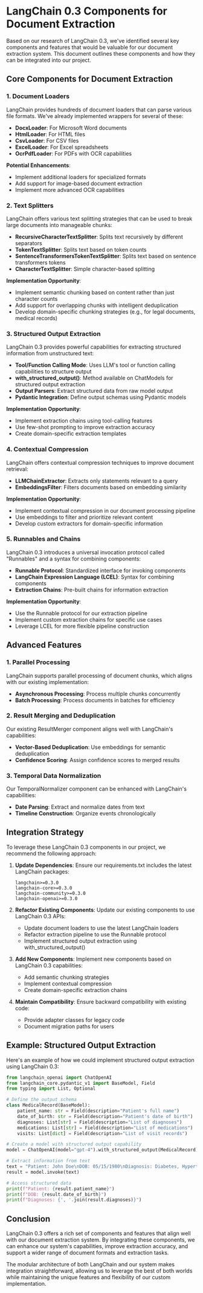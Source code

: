 # LangChain 0.3 Components for Document Extraction

Based on our research of LangChain 0.3, we've identified several key components and features that would be valuable for our document extraction system. This document outlines these components and how they can be integrated into our project.

## Core Components for Document Extraction

### 1. Document Loaders

LangChain provides hundreds of document loaders that can parse various file formats. We've already implemented wrappers for several of these:

- **DocxLoader**: For Microsoft Word documents
- **HtmlLoader**: For HTML files
- **CsvLoader**: For CSV files
- **ExcelLoader**: For Excel spreadsheets
- **OcrPdfLoader**: For PDFs with OCR capabilities

**Potential Enhancements**:
- Implement additional loaders for specialized formats
- Add support for image-based document extraction
- Implement more advanced OCR capabilities

### 2. Text Splitters

LangChain offers various text splitting strategies that can be used to break large documents into manageable chunks:

- **RecursiveCharacterTextSplitter**: Splits text recursively by different separators
- **TokenTextSplitter**: Splits text based on token counts
- **SentenceTransformersTokenTextSplitter**: Splits text based on sentence transformers tokens
- **CharacterTextSplitter**: Simple character-based splitting

**Implementation Opportunity**:
- Implement semantic chunking based on content rather than just character counts
- Add support for overlapping chunks with intelligent deduplication
- Develop domain-specific chunking strategies (e.g., for legal documents, medical records)

### 3. Structured Output Extraction

LangChain 0.3 provides powerful capabilities for extracting structured information from unstructured text:

- **Tool/Function Calling Mode**: Uses LLM's tool or function calling capabilities to structure output
- **with_structured_output()**: Method available on ChatModels for structured output extraction
- **Output Parsers**: Extract structured data from raw model output
- **Pydantic Integration**: Define output schemas using Pydantic models

**Implementation Opportunity**:
- Implement extraction chains using tool-calling features
- Use few-shot prompting to improve extraction accuracy
- Create domain-specific extraction templates

### 4. Contextual Compression

LangChain offers contextual compression techniques to improve document retrieval:

- **LLMChainExtractor**: Extracts only statements relevant to a query
- **EmbeddingsFilter**: Filters documents based on embedding similarity

**Implementation Opportunity**:
- Implement contextual compression in our document processing pipeline
- Use embeddings to filter and prioritize relevant content
- Develop custom extractors for domain-specific information

### 5. Runnables and Chains

LangChain 0.3 introduces a universal invocation protocol called "Runnables" and a syntax for combining components:

- **Runnable Protocol**: Standardized interface for invoking components
- **LangChain Expression Language (LCEL)**: Syntax for combining components
- **Extraction Chains**: Pre-built chains for information extraction

**Implementation Opportunity**:
- Use the Runnable protocol for our extraction pipeline
- Implement custom extraction chains for specific use cases
- Leverage LCEL for more flexible pipeline construction

## Advanced Features

### 1. Parallel Processing

LangChain supports parallel processing of document chunks, which aligns with our existing implementation:

- **Asynchronous Processing**: Process multiple chunks concurrently
- **Batch Processing**: Process documents in batches for efficiency

### 2. Result Merging and Deduplication

Our existing ResultMerger component aligns well with LangChain's capabilities:

- **Vector-Based Deduplication**: Use embeddings for semantic deduplication
- **Confidence Scoring**: Assign confidence scores to merged results

### 3. Temporal Data Normalization

Our TemporalNormalizer component can be enhanced with LangChain's capabilities:

- **Date Parsing**: Extract and normalize dates from text
- **Timeline Construction**: Organize events chronologically

## Integration Strategy

To leverage these LangChain 0.3 components in our project, we recommend the following approach:

1. **Update Dependencies**: Ensure our requirements.txt includes the latest LangChain packages:
   ```
   langchain>=0.3.0
   langchain-core>=0.3.0
   langchain-community>=0.3.0
   langchain-openai>=0.3.0
   ```

2. **Refactor Existing Components**: Update our existing components to use LangChain 0.3 APIs:
   - Update document loaders to use the latest LangChain loaders
   - Refactor extraction pipeline to use the Runnable protocol
   - Implement structured output extraction using with_structured_output()

3. **Add New Components**: Implement new components based on LangChain 0.3 capabilities:
   - Add semantic chunking strategies
   - Implement contextual compression
   - Create domain-specific extraction chains

4. **Maintain Compatibility**: Ensure backward compatibility with existing code:
   - Provide adapter classes for legacy code
   - Document migration paths for users

## Example: Structured Output Extraction

Here's an example of how we could implement structured output extraction using LangChain 0.3:

```python
from langchain_openai import ChatOpenAI
from langchain_core.pydantic_v1 import BaseModel, Field
from typing import List, Optional

# Define the output schema
class MedicalRecord(BaseModel):
    patient_name: str = Field(description="Patient's full name")
    date_of_birth: str = Field(description="Patient's date of birth")
    diagnoses: List[str] = Field(description="List of diagnoses")
    medications: List[str] = Field(description="List of medications")
    visits: List[dict] = Field(description="List of visit records")

# Create a model with structured output capability
model = ChatOpenAI(model="gpt-4").with_structured_output(MedicalRecord)

# Extract information from text
text = "Patient: John Doe\nDOB: 05/15/1980\nDiagnosis: Diabetes, Hypertension\n..."
result = model.invoke(text)

# Access structured data
print(f"Patient: {result.patient_name}")
print(f"DOB: {result.date_of_birth}")
print(f"Diagnoses: {', '.join(result.diagnoses)}")
```

## Conclusion

LangChain 0.3 offers a rich set of components and features that align well with our document extraction system. By integrating these components, we can enhance our system's capabilities, improve extraction accuracy, and support a wider range of document formats and extraction tasks.

The modular architecture of both LangChain and our system makes integration straightforward, allowing us to leverage the best of both worlds while maintaining the unique features and flexibility of our custom implementation.
